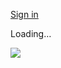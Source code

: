 [Sign in](https://accounts.google.com/ServiceLogin?service=wise&passive=1209600&osid=1&continue=https://drive.google.com/file/d/1KvjaI4jxrpbU7LjZLTaxS_bFGNt9RAFj/preview&followup=https://drive.google.com/file/d/1KvjaI4jxrpbU7LjZLTaxS_bFGNt9RAFj/preview&ec=GAZAGQ)

Loading…

![](https://drive.google.com/drive-viewer/AKGpihZuA59W4IPyJ7UN3BbYabx0EJ9alptXzC7mmNuU7uKYcJEWI3oemAVucr3UpgQqDPTKKzsFkxn0uZfUHDlAx3J_PXjbEUdpdA=s1600-rw-v1)